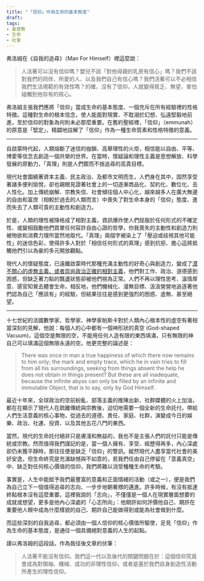 ```yaml
---
title: "「信仰」作為生命的基本態度"
draft: 
tags: 
- 基督教
- 生命
- 社會
---
```

弗洛姆在《自我的追尋》（Man For Himself）裡這麼說：

>人活著可以沒有信仰嗎？嬰兒不該「對他母親的乳房有信心」嗎？我們不該對我們的同伴、所愛的人、以及我們自己有信心嗎？我們活著可以不必相信我們生活規範的有效性嗎？的確，沒有了信仰，人就變得貧乏、無望，害怕碰觸到他存有的核心。

弗洛姆主張我們應將「信仰」當成生命的基本態度、一個充斥在所有經驗裡的性格特徵。這種對生命的根本信念，使人能面對現實、不耽溺於幻想、弘遠堅毅地前進，至於信仰的對象為何則未必那麼重要。在舊約聖經裡，「信仰」（emmunah）的原意是「堅定」，精闢地註解了「信仰」作為一種生命質素和性格特徵的意義。

---

自啟蒙時代起，人類熔斷了迷信的枷鎖、高舉理性的火炬，相信能以自由、平等、博愛等信念去創造一個共榮的世界。在當時，懷疑論和理性主義是思想解放、科學發展的原動力，「真理」則是人們鍥而不捨追尋的高貴目標。

現代社會圍繞著資本主義、民主政治、及都市文明而生，人們身在其中，固然享受著諸多便利愉悅，卻也親眼見證著社會上的一切逐漸商品化、契約化、數位化、去人性化。加上傳統崩解、宗教失信、社會傾往個人中心化，越來越多人在廣大無邊的自由和富庶（相較於過去的人類而言）中喪失了對生命本身的「信仰」態度、進而失去了人類可貴的主動性和創造力。

於是，人類的理性被降格成了相對主義，資訊爆炸使人們屈服於任何形式的不確定性、或變相鼓勵他們買單任何容許自由心證的哲學，你我喪失的主動性和創造力則被物欲和消費力理所當然地取代。「真理」兩個字被染上了「壓迫或歧視其他可能性」的迷信色彩，使得許多人對於「相信任何形式的真理」感到抗拒、擔心這將抵觸他們引以為豪的多元開放觀點。

現代人的懷疑態度，已遠離啟蒙時代那種充滿主動性的好奇心與創造力，變成了[漠不關心的虛無主義、或者崇尚政治正確的相對主義](當代的價值真空與道德責任)，他們對工作、政治、道德感到困惑，但缺乏著力點的飄盪狀態卻被他們視為正常。人們不再以理性思考、溫情厚意、感官知覺去體會生命，相反地，他們機械化、漫無目標、汲汲營營地追逐著他們認為自己「應該有」的經驗，但結果往往是感到更強烈的困惑、虛無、甚至絕望。

---

十七世紀的法國數學家、哲學家、神學家帕斯卡對於人類內心根本性的虛空有著相當深刻的見解，他說：每個人的心中都有一個神形狀的真空 (God-shaped Vacuum)，這個空是無限的空，不能用任何人造有限的東西填滿，只有無限的神自己可以填滿這個無限永遠的空。他更完整的論述是：

>There was once in man a true happiness of which there now remains to him only; the mark and empty trace, which he in vain tries to fill from all his surroundings, seeking from things absent the help he does not obtain in things present? But these are all inadequate, because the infinite abyss can only be filled by an infinite and immutable Object, that is to say, only by God Himself.

最近十年來，全球政治的空前紛亂、部落主義的推陳出新、社群媒體的火上加油，都在在顯示了現代人在疏離傳統與宗教後，迫切地需要一個全新的生命託付。帶給人們生活意義的核心事物，從過去的道德、責任、家庭、社群，演變成今日的娛樂、政治、社運、投資、以及其他五花八門的東西。

當然，現代的生命託付絕非只是膚淺和無益的，我也不是主張人們的託付只能是傳統或宗教。然而值得我們謹記的是，當一個人擁有、享受、經歷得再多，內心深處卻仍未獲平靜時，那往往便是缺乏「信仰」的警訊。縱然現代人盡享當代社會的美好安逸，但生命終究是充滿缺憾與不如意的，若我們任由自己停留在「意義真空」中、缺乏對任何核心價值的信仰，我們將難以消受種種生命的考驗。

事實是，人生中能賦予我們最豐富的意義和正面情緒的活動（或之一），便是我們為自己立下一個值得追尋的志向、一步步地朝著標的邁進。許多時候，有沒有抵達終點根本沒有這麼重要。這裡我說的「志向」，不僅僅是一個人在現實層面想要的成就或想望，更多是他內心深處的「心志所向」：他期許如何評價他自己、期許在重要他人眼中成為什麼樣貌的自己、期許自己能做得到或能為社會做到什麼。

而這些深刻的自我追尋，都必須由一個人信仰的核心價值所驅使，足見「信仰」作為生命的基本態度，是通往一個具備絕對意義的人生的起點。

謹以弗洛姆的這段話，作為我往後文章的伏筆：

>人活著不能沒有信仰。我們這一代以及後代的關鍵問題在於：這個信仰究竟會成為對領袖、機械、成功的非理性信仰，或者是基於我們自身創造性活動所產生的理性信仰。